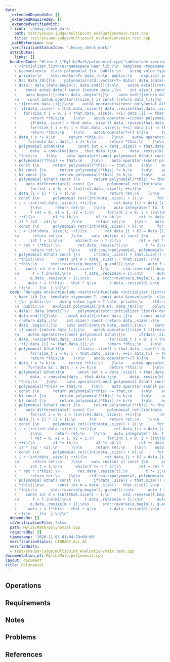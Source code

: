 ```yaml
---
data:
  _extendedDependsOn: []
  _extendedRequiredBy: []
  _extendedVerifiedWith:
  - icon: ':heavy_check_mark:'
    path: test/yosupo-judge/multipoint_evaluation/main.test.cpp
    title: test/yosupo-judge/multipoint_evaluation/main.test.cpp
  _pathExtension: cpp
  _verificationStatusIcon: ':heavy_check_mark:'
  attributes:
    links: []
  bundledCode: "#line 2 \"Mylib/Math/polynomial.cpp\"\n#include <vector>\n#include\
    \ <initializer_list>\n\nnamespace haar_lib {\n  template <typename T, const auto\
    \ &convolve>\n  class polynomial {\n  public:\n    using value_type = T;\n\n \
    \ private:\n    std::vector<T> data_;\n\n  public:\n    explicit polynomial(int\
    \ N): data_(N){}\n    polynomial(std::vector<T> data): data_(data){}\n    polynomial(std::initializer_list<T>\
    \ data): data_(data.begin(), data.end()){}\n\n    auto& data(){return data_;}\n\
    \    const auto& data() const {return data_;}\n    int size() const {return data_.size();}\n\
    \    auto begin(){return data_.begin();}\n    auto end(){return data_.end();}\n\
    \n    const auto& operator[](size_t i) const {return data_[i];}\n    auto& operator[](size_t\
    \ i){return data_[i];}\n\n    auto& operator+=(const polynomial &that){\n    \
    \  if(data_.size() < that.data_.size()) data_.resize(that.data_.size());\n   \
    \   for(size_t i = 0; i < that.data_.size(); ++i) data_[i] += that.data_[i];\n\
    \      return *this;\n    }\n\n    auto& operator-=(const polynomial &that){\n\
    \      if(data_.size() < that.data_.size()) data_.resize(that.data_.size());\n\
    \      for(size_t i = 0; i < that.data_.size(); ++i) data_[i] -= that.data_[i];\n\
    \      return *this;\n    }\n\n    auto& operator*=(T k){\n      for(auto &x :\
    \ data_) x *= k;\n      return *this;\n    }\n\n    auto& operator/=(T k){\n \
    \     for(auto &x : data_) x /= k;\n      return *this;\n    }\n\n    auto& operator*=(const\
    \ polynomial &that){\n      const int k = data_.size() + that.data_.size() - 1;\n\
    \      data_ = convolve(data_, that.data_);\n      data_.resize(k);\n      return\
    \ *this;\n    }\n\n    auto operator+(const polynomial &that) const {\n      return\
    \ polynomial(*this) += that;\n    }\n\n    auto operator-(const polynomial &that)\
    \ const {\n      return polynomial(*this) -= that;\n    }\n\n    auto operator*(T\
    \ k) const {\n      return polynomial(*this) *= k;\n    }\n\n    auto operator/(T\
    \ k) const {\n      return polynomial(*this) /= k;\n    }\n\n    auto operator*(const\
    \ polynomial &that) const {\n      return polynomial(*this) *= that;\n    }\n\n\
    \    auto differentiate() const {\n      polynomial ret((int)data_.size() - 1);\n\
    \      for(int i = 0; i < (int)ret.data_.size(); ++i){\n        ret.data_[i] =\
    \ data_[i + 1] * (i + 1);\n      }\n      return ret;\n    }\n\n    auto integrate()\
    \ const {\n      polynomial ret((int)data_.size() + 1);\n      for(int i = 1;\
    \ i < (int)ret.data_.size(); ++i){\n        ret.data_[i] = data_[i - 1] / i;\n\
    \      }\n\n      return ret;\n    }\n\n    auto integrate(T lb, T ub) const {\n\
    \      T ret = 0, x1 = 1, x2 = 1;\n      for(int i = 0; i < (int)data_.size();\
    \ ++i){\n        x1 *= lb;\n        x2 *= ub;\n        ret += data_[i] / (i +\
    \ 1) * (x2 - x1);\n      }\n\n      return ret;\n    }\n\n    auto shift(int k)\
    \ const {\n      polynomial ret((int)data_.size() + k);\n      for(int i = 0;\
    \ i < (int)data_.size(); ++i){\n        ret.data_[i + k] = data_[i];\n      }\n\
    \n      return ret;\n    }\n\n    auto inv(int n) const {\n      polynomial ret({data_[0].inv()});\n\
    \      int t = 1;\n\n      while(t <= n * 2){\n        ret = ret * T(2) - ret\
    \ * ret * (*this);\n        ret.data_.resize(t);\n        t *= 2;\n      }\n\n\
    \      return ret;\n    }\n\n    std::pair<polynomial, polynomial> divmod(const\
    \ polynomial &that) const {\n      if(data_.size() < that.size()) return {{0},\
    \ *this};\n\n      const int m = data_.size() - that.size();\n\n      auto g =\
    \ *this;\n      std::reverse(g.begin(), g.end());\n\n      auto f = that;\n  \
    \    const int d = (int)that.size() - 1;\n      std::reverse(f.begin(), f.end());\n\
    \n      f = f.inv(m);\n\n      f.data_.resize(m + 1);\n\n      auto q = f * g;\n\
    \      q.data_.resize(m + 1);\n\n      std::reverse(q.begin(), q.end());\n\n \
    \     auto r = (*this) - that * q;\n      r.data_.resize(d);\n\n      return {q,\
    \ r};\n    }\n  };\n}\n"
  code: "#pragma once\n#include <vector>\n#include <initializer_list>\n\nnamespace\
    \ haar_lib {\n  template <typename T, const auto &convolve>\n  class polynomial\
    \ {\n  public:\n    using value_type = T;\n\n  private:\n    std::vector<T> data_;\n\
    \n  public:\n    explicit polynomial(int N): data_(N){}\n    polynomial(std::vector<T>\
    \ data): data_(data){}\n    polynomial(std::initializer_list<T> data): data_(data.begin(),\
    \ data.end()){}\n\n    auto& data(){return data_;}\n    const auto& data() const\
    \ {return data_;}\n    int size() const {return data_.size();}\n    auto begin(){return\
    \ data_.begin();}\n    auto end(){return data_.end();}\n\n    const auto& operator[](size_t\
    \ i) const {return data_[i];}\n    auto& operator[](size_t i){return data_[i];}\n\
    \n    auto& operator+=(const polynomial &that){\n      if(data_.size() < that.data_.size())\
    \ data_.resize(that.data_.size());\n      for(size_t i = 0; i < that.data_.size();\
    \ ++i) data_[i] += that.data_[i];\n      return *this;\n    }\n\n    auto& operator-=(const\
    \ polynomial &that){\n      if(data_.size() < that.data_.size()) data_.resize(that.data_.size());\n\
    \      for(size_t i = 0; i < that.data_.size(); ++i) data_[i] -= that.data_[i];\n\
    \      return *this;\n    }\n\n    auto& operator*=(T k){\n      for(auto &x :\
    \ data_) x *= k;\n      return *this;\n    }\n\n    auto& operator/=(T k){\n \
    \     for(auto &x : data_) x /= k;\n      return *this;\n    }\n\n    auto& operator*=(const\
    \ polynomial &that){\n      const int k = data_.size() + that.data_.size() - 1;\n\
    \      data_ = convolve(data_, that.data_);\n      data_.resize(k);\n      return\
    \ *this;\n    }\n\n    auto operator+(const polynomial &that) const {\n      return\
    \ polynomial(*this) += that;\n    }\n\n    auto operator-(const polynomial &that)\
    \ const {\n      return polynomial(*this) -= that;\n    }\n\n    auto operator*(T\
    \ k) const {\n      return polynomial(*this) *= k;\n    }\n\n    auto operator/(T\
    \ k) const {\n      return polynomial(*this) /= k;\n    }\n\n    auto operator*(const\
    \ polynomial &that) const {\n      return polynomial(*this) *= that;\n    }\n\n\
    \    auto differentiate() const {\n      polynomial ret((int)data_.size() - 1);\n\
    \      for(int i = 0; i < (int)ret.data_.size(); ++i){\n        ret.data_[i] =\
    \ data_[i + 1] * (i + 1);\n      }\n      return ret;\n    }\n\n    auto integrate()\
    \ const {\n      polynomial ret((int)data_.size() + 1);\n      for(int i = 1;\
    \ i < (int)ret.data_.size(); ++i){\n        ret.data_[i] = data_[i - 1] / i;\n\
    \      }\n\n      return ret;\n    }\n\n    auto integrate(T lb, T ub) const {\n\
    \      T ret = 0, x1 = 1, x2 = 1;\n      for(int i = 0; i < (int)data_.size();\
    \ ++i){\n        x1 *= lb;\n        x2 *= ub;\n        ret += data_[i] / (i +\
    \ 1) * (x2 - x1);\n      }\n\n      return ret;\n    }\n\n    auto shift(int k)\
    \ const {\n      polynomial ret((int)data_.size() + k);\n      for(int i = 0;\
    \ i < (int)data_.size(); ++i){\n        ret.data_[i + k] = data_[i];\n      }\n\
    \n      return ret;\n    }\n\n    auto inv(int n) const {\n      polynomial ret({data_[0].inv()});\n\
    \      int t = 1;\n\n      while(t <= n * 2){\n        ret = ret * T(2) - ret\
    \ * ret * (*this);\n        ret.data_.resize(t);\n        t *= 2;\n      }\n\n\
    \      return ret;\n    }\n\n    std::pair<polynomial, polynomial> divmod(const\
    \ polynomial &that) const {\n      if(data_.size() < that.size()) return {{0},\
    \ *this};\n\n      const int m = data_.size() - that.size();\n\n      auto g =\
    \ *this;\n      std::reverse(g.begin(), g.end());\n\n      auto f = that;\n  \
    \    const int d = (int)that.size() - 1;\n      std::reverse(f.begin(), f.end());\n\
    \n      f = f.inv(m);\n\n      f.data_.resize(m + 1);\n\n      auto q = f * g;\n\
    \      q.data_.resize(m + 1);\n\n      std::reverse(q.begin(), q.end());\n\n \
    \     auto r = (*this) - that * q;\n      r.data_.resize(d);\n\n      return {q,\
    \ r};\n    }\n  };\n}\n"
  dependsOn: []
  isVerificationFile: false
  path: Mylib/Math/polynomial.cpp
  requiredBy: []
  timestamp: '2020-11-05 01:04:29+09:00'
  verificationStatus: LIBRARY_ALL_AC
  verifiedWith:
  - test/yosupo-judge/multipoint_evaluation/main.test.cpp
documentation_of: Mylib/Math/polynomial.cpp
layout: document
title: Polynomial
---
```


## Operations

## Requirements

## Notes

## Problems

## References
